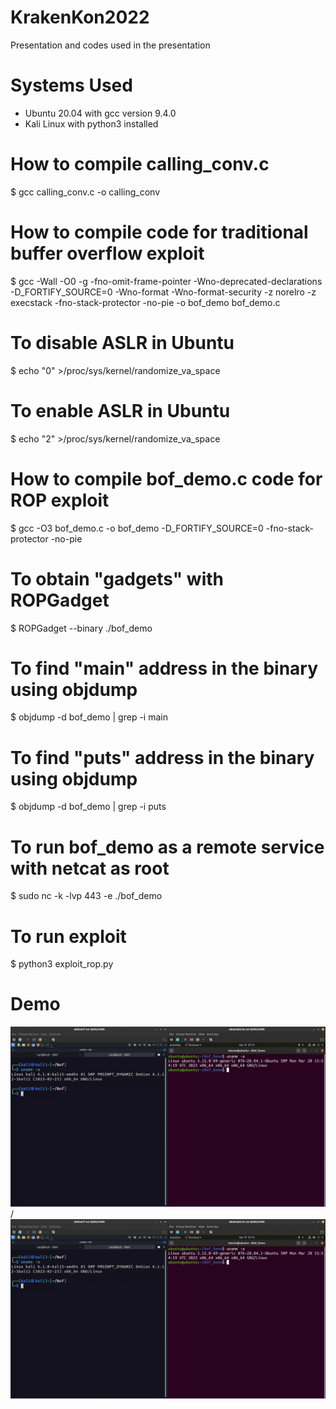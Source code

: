 # KrakenKon2022
Presentation and codes used in the presentation


# Systems Used
- Ubuntu 20.04 with gcc version 9.4.0
- Kali Linux with python3 installed


# How to compile calling_conv.c
$ gcc calling_conv.c -o calling_conv


# How to compile code for traditional buffer overflow exploit
$ gcc -Wall -O0 -g -fno-omit-frame-pointer -Wno-deprecated-declarations -D_FORTIFY_SOURCE=0 -Wno-format -Wno-format-security -z norelro -z execstack -fno-stack-protector -no-pie -o bof_demo bof_demo.c


# To disable ASLR in Ubuntu
$ echo "0" >/proc/sys/kernel/randomize_va_space

# To enable ASLR in Ubuntu
$ echo "2" >/proc/sys/kernel/randomize_va_space


# How to compile bof_demo.c code for ROP exploit
$ gcc -O3 bof_demo.c -o bof_demo -D_FORTIFY_SOURCE=0 -fno-stack-protector -no-pie

# To obtain "gadgets" with ROPGadget
$ ROPGadget --binary ./bof_demo

# To find "main" address in the binary using objdump
$ objdump -d bof_demo | grep -i main

# To find "puts" address in the binary using objdump
$ objdump -d bof_demo | grep -i puts

# To run bof_demo as a remote service with netcat as root
$ sudo nc -k -lvp 443 -e ./bof_demo

# To run exploit 
$ python3 exploit_rop.py

# Demo
![Alt text](demo.gif) / ![](demo.gif)

